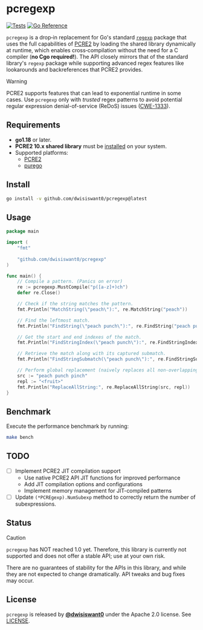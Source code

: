 # pcregexp

[![Tests](https://github.com/dwisiswant0/pcregexp/actions/workflows/tests.yaml/badge.svg)](https://github.com/dwisiswant0/pcregexp/actions/workflows/tests.yaml)
[![Go Reference](https://pkg.go.dev/badge/github.com/dwisiswant0/pcregexp.svg)](https://pkg.go.dev/github.com/dwisiswant0/pcregexp)

`pcregexp` is a drop‑in replacement for Go's standard [`regexp`](https://pkg.go.dev/regexp) package that uses the full capabilities of [PCRE2](https://github.com/PCRE2Project/pcre2) by loading the shared library dynamically at runtime, which enables cross‑compilation without the need for a C compiler (**no Cgo required!**). The API closely mirrors that of the standard library's `regexp` package while supporting advanced regex features like lookarounds and backreferences that PCRE2 provides.

> [!WARNING]
> PCRE2 supports features that can lead to exponential runtime in some cases. Use `pcregexp` only with *trusted* regex patterns to avoid potential regular expression denial-of-service (ReDoS) issues ([CWE-1333](https://cwe.mitre.org/data/definitions/1333.html)).

## Requirements

* **go1.18** or later.
* **PCRE2 10.x shared library** must be [installed](https://github.com/PCRE2Project/pcre2#quickstart) on your system.
* Supported platforms:
  * [PCRE2](https://github.com/PCRE2Project/pcre2#platforms)
  * [purego](https://github.com/ebitengine/purego#supported-platforms)

## Install

```bash
go install -v github.com/dwisiswant0/pcregexp@latest
```

## Usage

```go
package main

import (
    "fmt"
    
    "github.com/dwisiswant0/pcregexp"
)

func main() {
    // Compile a pattern. (Panics on error)
    re := pcregexp.MustCompile("p([a-z]+)ch")
    defer re.Close()

    // Check if the string matches the pattern.
    fmt.Println("MatchString(\"peach\"):", re.MatchString("peach"))

    // Find the leftmost match.
    fmt.Println("FindString(\"peach punch\"):", re.FindString("peach punch"))

    // Get the start and end indexes of the match.
    fmt.Println("FindStringIndex(\"peach punch\"):", re.FindStringIndex("peach punch"))

    // Retrieve the match along with its captured submatch.
    fmt.Println("FindStringSubmatch(\"peach punch\"):", re.FindStringSubmatch("peach punch"))

    // Perform global replacement (naively replaces all non-overlapping matches).
    src := "peach punch pinch"
    repl := "<fruit>"
    fmt.Println("ReplaceAllString:", re.ReplaceAllString(src, repl))
}
```

## Benchmark

Execute the performance benchmark by running:

```bash
make bench
```

## TODO

* [ ] Implement PCRE2 JIT compilation support
  * Use native PCRE2 API JIT functions for improved performance
  * Add JIT compilation options and configurations
  * Implement memory management for JIT-compiled patterns
* [ ] Update `(*PCREgexp).NumSubexp` method to correctly return the number of subexpressions.

## Status

> [!CAUTION]
> `pcregexp` has NOT reached 1.0 yet. Therefore, this library is currently not supported and does not offer a stable API; use at your own risk.

There are no guarantees of stability for the APIs in this library, and while they are not expected to change dramatically. API tweaks and bug fixes may occur.

## License

`pcregexp` is released by [**@dwisiswant0**](https://github.com/dwisiswant0) under the Apache 2.0 license. See [LICENSE](/LICENSE).